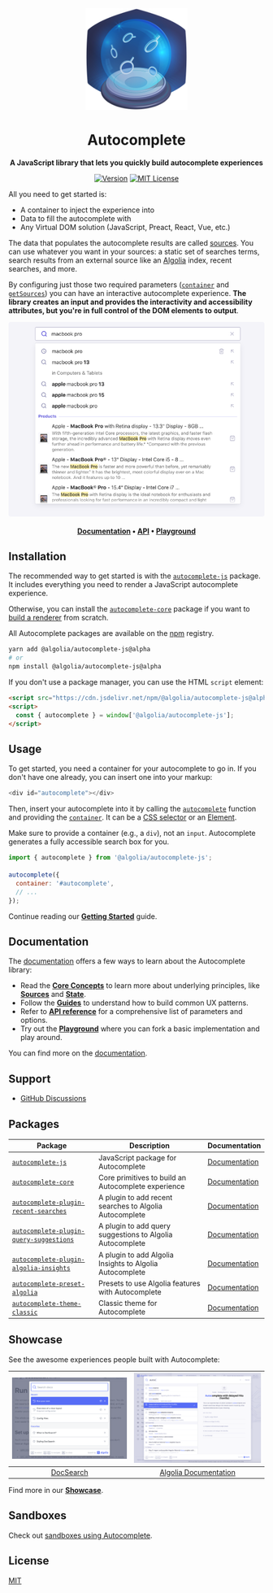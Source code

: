 <div align="center">
	<a href="https://www.algolia.com/doc/ui-libraries/autocomplete/introduction/what-is-autocomplete"><img src="./media/illustration.png" alt="Autocomplete" width="200" height="200"></a>
	<h1>Autocomplete</h1>
	<p>
		<strong>A JavaScript library that lets you quickly build autocomplete experiences</strong>
	</p>

[![Version](https://img.shields.io/npm/v/@algolia/autocomplete-js.svg?style=flat-square)](https://www.npmjs.com/package/@algolia/autocomplete-js) [![MIT License](https://img.shields.io/badge/License-MIT-green.svg?style=flat-square)](LICENSE)

</div>

All you need to get started is:

- A container to inject the experience into
- Data to fill the autocomplete with
- Any Virtual DOM solution (JavaScript, Preact, React, Vue, etc.)

The data that populates the autocomplete results are called [sources](https://www.algolia.com/doc/ui-libraries/autocomplete/core-concepts/sources). You can use whatever you want in your sources: a static set of searches terms, search results from an external source like an [Algolia](https://www.algolia.com/doc/guides/getting-started/what-is-algolia/) index, recent searches, and more.

By configuring just those two required parameters ([`container`](https://www.algolia.com/doc/ui-libraries/autocomplete/api-reference/autocomplete-js/autocomplete/#param-container) and [`getSources`](https://www.algolia.com/doc/ui-libraries/autocomplete/api-reference/autocomplete-js/autocomplete/#param-getsources)) you can have an interactive autocomplete experience. **The library creates an input and provides the interactivity and accessibility attributes, but you're in full control of the DOM elements to output**.

<p align="center">
  <a href="https://codesandbox.io/s/github/algolia/autocomplete/tree/next/examples/playground?file=/app.tsx">
    <img src="./media/screenshot.png" alt="Screenshot">
  </a>
  <br>
  <br>
  <strong>
  <a href="https://www.algolia.com/doc/ui-libraries/autocomplete/introduction/what-is-autocomplete">Documentation</a> •
  <a href="https://www.algolia.com/doc/ui-libraries/autocomplete/api-reference/autocomplete-js/autocomplete">API</a> •
  <a href="https://codesandbox.io/s/github/algolia/autocomplete/tree/next/examples/playground?file=/app.tsx">Playground</a>
  </strong>
</p>

## Installation

The recommended way to get started is with the [`autocomplete-js`](https://www.algolia.com/doc/ui-libraries/autocomplete/api-reference/autocomplete-js) package. It includes everything you need to render a JavaScript autocomplete experience.

Otherwise, you can install the [`autocomplete-core`](https://www.algolia.com/doc/ui-libraries/autocomplete/api-reference/autocomplete-core) package if you want to [build a renderer](https://www.algolia.com/doc/ui-libraries/autocomplete/guides/creating-a-renderer) from scratch.

All Autocomplete packages are available on the [npm](https://www.npmjs.com) registry.

```bash
yarn add @algolia/autocomplete-js@alpha
# or
npm install @algolia/autocomplete-js@alpha
```

If you don't use a package manager, you can use the HTML `script` element:

```html
<script src="https://cdn.jsdelivr.net/npm/@algolia/autocomplete-js@alpha"></script>
<script>
  const { autocomplete } = window['@algolia/autocomplete-js'];
</script>
```

## Usage

To get started, you need a container for your autocomplete to go in. If you don't have one already, you can insert one into your markup:

```js title="HTML"
<div id="autocomplete"></div>
```

Then, insert your autocomplete into it by calling the [`autocomplete`](https://www.algolia.com/doc/ui-libraries/autocomplete/api-reference/autocomplete-js/autocomplete/) function and providing the [`container`](https://www.algolia.com/doc/ui-libraries/autocomplete/api-reference/autocomplete-js/autocomplete/#param-container). It can be a [CSS selector](https://developer.mozilla.org/docs/Web/CSS/CSS_Selectors) or an [Element](https://developer.mozilla.org/docs/Web/API/HTMLElement).

Make sure to provide a container (e.g., a `div`), not an `input`. Autocomplete generates a fully accessible search box for you.

```js title="JavaScript"
import { autocomplete } from '@algolia/autocomplete-js';

autocomplete({
  container: '#autocomplete',
  // ...
});
```

Continue reading our [**Getting Started**](https://www.algolia.com/doc/ui-libraries/autocomplete/introduction/getting-started/#defining-where-to-put-your-autocomplete) guide.

## Documentation

The [documentation](https://www.algolia.com/doc/ui-libraries/autocomplete/introduction/what-is-autocomplete) offers a few ways to learn about the Autocomplete library:

- Read the [**Core Concepts**](https://www.algolia.com/doc/ui-libraries/autocomplete/core-concepts/basic-configuration-options/) to learn more about underlying principles, like [**Sources**](https://www.algolia.com/doc/ui-libraries/autocomplete/core-concepts/sources/) and [**State**](https://www.algolia.com/doc/ui-libraries/autocomplete/core-concepts/state/).
- Follow the [**Guides**](https://www.algolia.com/doc/ui-libraries/autocomplete/guides/adding-suggested-searches) to understand how to build common UX patterns.
- Refer to [**API reference**](https://www.algolia.com/doc/ui-libraries/autocomplete/api-reference/autocomplete-js) for a comprehensive list of parameters and options.
- Try out the [**Playground**](https://codesandbox.io/s/github/algolia/autocomplete/tree/next/examples/playground?file=/app.tsx) where you can fork a basic implementation and play around.

You can find more on the [documentation](https://www.algolia.com/doc/ui-libraries/autocomplete/introduction/what-is-autocomplete).

## Support

- [GitHub Discussions](https://github.com/algolia/autocomplete/discussions)

## Packages

| Package | Description | Documentation |
| --- | --- | --- |
| [`autocomplete-js`](packages/autocomplete-js) | JavaScript package for Autocomplete | [Documentation](https://www.algolia.com/doc/ui-libraries/autocomplete/api-reference/autocomplete-js) |
| [`autocomplete-core`](packages/autocomplete-core) | Core primitives to build an Autocomplete experience | [Documentation](https://www.algolia.com/doc/ui-libraries/autocomplete/api-reference/autocomplete-core) |
| [`autocomplete-plugin-recent-searches`](packages/autocomplete-plugin-recent-searches) | A plugin to add recent searches to Algolia Autocomplete | [Documentation](https://www.algolia.com/doc/ui-libraries/autocomplete/api-reference/autocomplete-plugin-recent-searches) |
| [`autocomplete-plugin-query-suggestions`](packages/autocomplete-plugin-query-suggestions) | A plugin to add query suggestions to Algolia Autocomplete | [Documentation](https://www.algolia.com/doc/ui-libraries/autocomplete/api-reference/autocomplete-plugin-query-suggestions) |
| [`autocomplete-plugin-algolia-insights`](packages/autocomplete-plugin-algolia-insights) | A plugin to add Algolia Insights to Algolia Autocomplete | [Documentation](https://www.algolia.com/doc/ui-libraries/autocomplete/api-reference/autocomplete-plugin-algolia-insights) |
| [`autocomplete-preset-algolia`](packages/autocomplete-preset-algolia) | Presets to use Algolia features with Autocomplete | [Documentation](https://www.algolia.com/doc/ui-libraries/autocomplete/api-reference/autocomplete-preset-algolia) |
| [`autocomplete-theme-classic`](packages/autocomplete-theme-classic) | Classic theme for Autocomplete | [Documentation](https://www.algolia.com/doc/ui-libraries/autocomplete/api-reference/autocomplete-theme-classic) |

## Showcase

See the awesome experiences people built with Autocomplete:

| [![DocSearch](./media/showcase/docsearch.png)](https://docsearch.algolia.com) | [![Algolia Documentation](./media/showcase/algolia-documentation.png)](https://algolia.com/doc) |
| --- | --- |
| <div align="center"><a href="https://docsearch.algolia.com">DocSearch</a></div> | <div align="center"><a href="https://algolia.com/doc">Algolia Documentation</a></div> |

Find more in our [**Showcase**](https://www.algolia.com/doc/ui-libraries/autocomplete/introduction/showcase/).

## Sandboxes

Check out [sandboxes using Autocomplete](https://www.algolia.com/doc/ui-libraries/autocomplete/introduction/sandboxes).

## License

[MIT](LICENSE)
